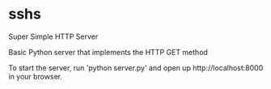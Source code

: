sshs
====

Super Simple HTTP Server

Basic Python server that implements the HTTP GET method

To start the server, run 'python server.py' and open up http://localhost:8000 in your browser.


